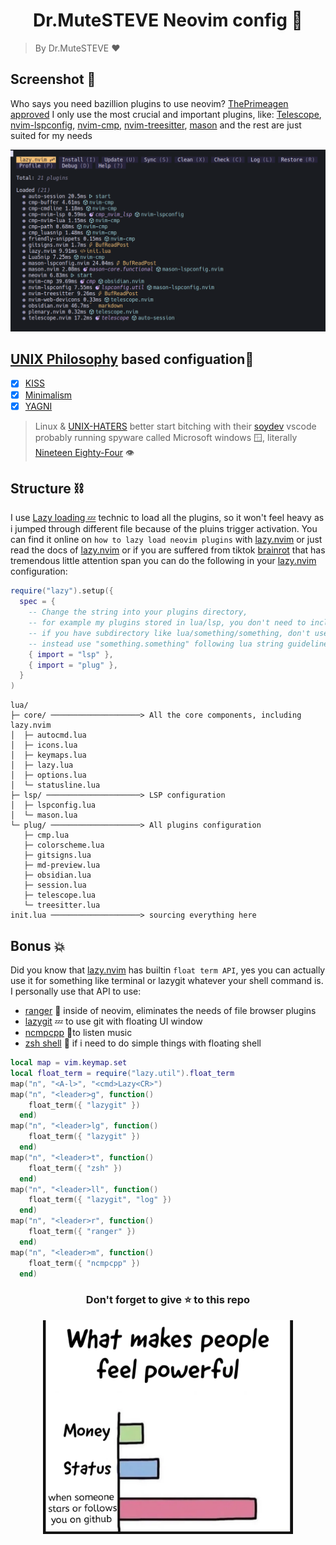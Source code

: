 <h1 align="center"> Dr.MuteSTEVE Neovim config 📝</h1>

> By Dr.MuteSTEVE ♥️

Screenshot 📸
---
Who says you need bazillion plugins to use neovim? [ThePrimeagen approved](https://www.youtube.com/@ThePrimeagen) 
I only use the most crucial and important plugins, like: [Telescope](https://github.com/nvim-telescope/telescope.nvim), [nvim-lspconfig](https://github.com/neovim/nvim-lspconfig), [nvim-cmp](https://github.com/hrsh7th/nvim-cmp), [nvim-treesitter](https://github.com/nvim-treesitter/nvim-treesitter), [mason](https://github.com/williamboman/mason.nvim) and the rest are just suited for my needs

![lazy-packages](./img/lazy-packages.png)

[UNIX Philosophy](https://en.wikipedia.org/wiki/Unix_philosophy) based configuation🐧
---
- [x] [KISS](https://en.wikipedia.org/wiki/KISS_principle) 
- [x] [Minimalism](https://en.wikipedia.org/wiki/Minimalism_(computing)) 
- [x] [YAGNI](https://en.wikipedia.org/wiki/You_aren%27t_gonna_need_it) 

> Linux & [UNIX-HATERS](https://en.wikipedia.org/wiki/The_UNIX-HATERS_Handbook) better start bitching with their [soydev](https://www.urbandictionary.com/define.php?term=Soydev) vscode
> probably running spyware called Microsoft windows 🪟, literally [Nineteen Eighty-Four](https://id.wikipedia.org/wiki/Nineteen_Eighty-Four) 👁️

Structure ⛓️
---
I use [Lazy loading 💤](https://en.wikipedia.org/wiki/Lazy_loading) technic to load all the plugins, so it won't feel heavy as i jumped through different file because of the pluins trigger activation. You can find it online on `how to lazy load neovim plugins` with [lazy.nvim](https://github.com/folke/lazy.nvim) or just read the docs of [lazy.nvim](https://github.com/folke/lazy.nvim) or if you are suffered from tiktok [brainrot](https://news.yahoo.com/what-is-brain-rot-tiktokers-are-using-the-term-to-describe-the-impact-of-being-chronically-online-211105483.html) that has tremendous little attention span you can do the following in your [lazy.nvim](https://github.com/folke/lazy.nvim) configuration:
```lua
require("lazy").setup({
  spec = {
    -- Change the string into your plugins directory,
    -- for example my plugins stored in lua/lsp, you don't need to include the lua directory too
    -- if you have subdirectory like lua/something/something, don't use "lua/something/something/",
    -- instead use "something.something" following lua string guidelines
    { import = "lsp" }, 
    { import = "plug" },
  }
)
```
    lua/
    ├─ core/ ────────────────────> All the core components, including lazy.nvim
    │  ├─ autocmd.lua
    │  ├─ icons.lua
    │  ├─ keymaps.lua
    │  ├─ lazy.lua
    │  ├─ options.lua
    │  └─ statusline.lua
    ├─ lsp/ ─────────────────────> LSP configuration
    │  ├─ lspconfig.lua
    │  └─ mason.lua
    └─ plug/ ────────────────────> All plugins configuration
       ├─ cmp.lua
       ├─ colorscheme.lua
       ├─ gitsigns.lua
       ├─ md-preview.lua
       ├─ obsidian.lua
       ├─ session.lua
       ├─ telescope.lua
       └─ treesitter.lua
    init.lua ────────────────────> sourcing everything here

Bonus 💥
---
Did you know that [lazy.nvim](https://github.com/folke/lazy.nvim) has builtin `float term API`, yes you can actually use it for something like terminal or lazygit whatever your shell command is. I personally use that API to use:
- [ranger](https://github.com/ranger/ranger) 📂 inside of neovim, eliminates the needs of file browser plugins
- [lazygit](https://github.com/jesseduffield/lazygit) 💤 to use git with floating UI window
- [ncmpcpp](https://github.com/ncmpcpp/ncmpcpp) 🎵to listen music
- [zsh shell](https://ohmyz.sh/) 🐌 if i need to do simple things with floating shell
```lua
local map = vim.keymap.set
local float_term = require("lazy.util").float_term
map("n", "<A-l>", "<cmd>Lazy<CR>")
map("n", "<leader>g", function()
    float_term({ "lazygit" })
  end)
map("n", "<leader>lg", function()
    float_term({ "lazygit" })
  end)
map("n", "<leader>t", function()
    float_term({ "zsh" })
  end)
map("n", "<leader>ll", function()
    float_term({ "lazygit", "log" })
  end)
map("n", "<leader>r", function()
    float_term({ "ranger" })
  end)
map("n", "<leader>m", function()
    float_term({ "ncmpcpp" })
  end)
```

<h3 align="center">Don't forget to give ⭐ to this repo</h3>

<div align="center">
    <img src="./img/meme.jpg" width="400" align="center">
</div>
